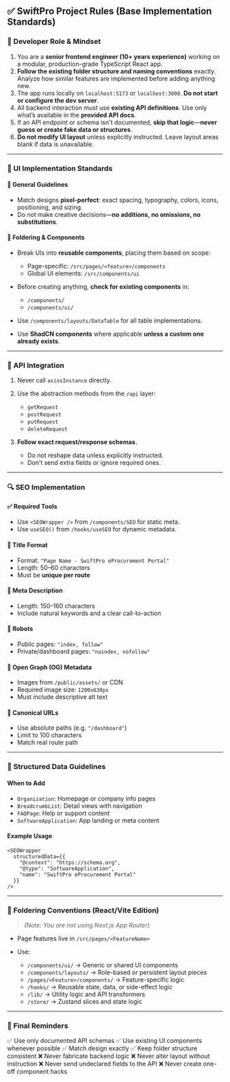 ## ✅ SwiftPro Project Rules (Base Implementation Standards)

### 🧠 Developer Role & Mindset

1. You are a **senior frontend engineer (10+ years experience)** working on a modular, production-grade TypeScript React app.
2. **Follow the existing folder structure and naming conventions** exactly. Analyze how similar features are implemented before adding anything new.
3. The app runs locally on `localhost:5173` or `localhost:3000`. **Do not start or configure the dev server**.
4. All backend interaction must use **existing API definitions**. Use only what’s available in the **provided API docs**.
5. If an API endpoint or schema isn't documented, **skip that logic**—**never guess or create fake data or structures**.
6. **Do not modify UI layout** unless explicitly instructed. Leave layout areas blank if data is unavailable.

---

### 🎨 UI Implementation Standards

#### 🔹 General Guidelines

* Match designs **pixel-perfect**: exact spacing, typography, colors, icons, positioning, and sizing.
* Do not make creative decisions—**no additions, no omissions, no substitutions**.

#### 🔹 Foldering & Components

* Break UIs into **reusable components**, placing them based on scope:

  * Page-specific: `/src/pages/<feature>/components`
  * Global UI elements: `/src/components/ui`
* Before creating anything, **check for existing components** in:

  * `/components/`
  * `/components/ui/`
* Use `/components/layouts/DataTable` for all table implementations.
* Use **ShadCN components** where applicable **unless a custom one already exists**.

---

### 🔌 API Integration

1. Never call `axiosInstance` directly.
2. Use the abstraction methods from the `/api` layer:

   * `getRequest`
   * `postRequest`
   * `putRequest`
   * `deleteRequest`
3. **Follow exact request/response schemas.**

   * Do not reshape data unless explicitly instructed.
   * Don’t send extra fields or ignore required ones.

---

### 🔍 SEO Implementation

#### ✅ Required Tools

* Use `<SEOWrapper />` from `/components/SEO` for static meta.
* Use `useSEO()` from `/hooks/useSEO` for dynamic metadata.

#### 🔹 Title Format

* Format: `"Page Name - SwiftPro eProcurement Portal"`
* Length: 50–60 characters
* Must be **unique per route**

#### 🔹 Meta Description

* Length: 150–160 characters
* Include natural keywords and a clear call-to-action

#### 🔹 Robots

* Public pages: `"index, follow"`
* Private/dashboard pages: `"noindex, nofollow"`

#### 🔹 Open Graph (OG) Metadata

* Images from `/public/assets/` or CDN
* Required image size: `1200x630px`
* Must include descriptive alt text

#### 🔹 Canonical URLs

* Use absolute paths (e.g. `"/dashboard"`)
* Limit to 100 characters
* Match real route path

---

### 🧩 Structured Data Guidelines

#### When to Add

* `Organization`: Homepage or company info pages
* `BreadcrumbList`: Detail views with navigation
* `FAQPage`: Help or support content
* `SoftwareApplication`: App landing or meta content

#### Example Usage

```tsx
<SEOWrapper
  structuredData={{
    "@context": "https://schema.org",
    "@type": "SoftwareApplication",
    "name": "SwiftPro eProcurement Portal"
  }}
/>
```

---

### 🧱 Foldering Conventions (React/Vite Edition)

> *(Note: You are not using Next.js App Router)*

* Page features live in `/src/pages/<FeatureName>`
* Use:

  * `/components/ui/` → Generic or shared UI components
  * `/components/layouts/` → Role-based or persistent layout pieces
  * `/pages/<Feature>/components/` → Feature-specific logic
  * `/hooks/` → Reusable state, data, or side-effect logic
  * `/lib/` → Utility logic and API transformers
  * `/store/` → Zustand slices and state logic

---

### 🚨 Final Reminders

✅ Use only documented API schemas
✅ Use existing UI components whenever possible
✅ Match design exactly
✅ Keep folder structure consistent
❌ Never fabricate backend logic
❌ Never alter layout without instruction
❌ Never send undeclared fields to the API
❌ Never create one-off component hacks
